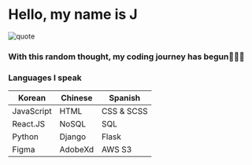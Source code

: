 # Hello, my name is J

![quote](https://i.imgur.com/eWl8YDt.jpg)

### With this random thought, my coding journey has begun👩🏻‍💻

### Languages I speak

| Korean       | Chinese    | Spanish       |
|--------------|------------|---------------|
| JavaScript   | HTML       | CSS & SCSS    |
| React.JS     | NoSQL      | SQL           |
| Python       | Django     | Flask         |
| Figma        | AdobeXd    | AWS S3        |
